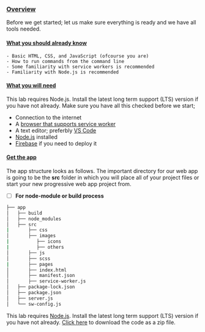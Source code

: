 ### [Overview](https://pwafire.org/app)

Before we get started; let us make sure everything is ready and we have all tools needed.

#### [What you should already know]()

    - Basic HTML, CSS, and JavaScript (ofcourse you are)
    - How to run commands from the command line
    - Some familiarity with service workers is recommended
    - Familiarity with Node.js is recommended

#### [What you will need]()

This lab requires Node.js. Install the latest long term support (LTS) version if you have not already.
Make sure you have all this checked before we start;

  - Connection to the internet
  - A [browser that supports service worker](https://pwafire.org/developer/tools/browser-test/)
  - A text editor; preferbly [VS Code](https://code.visualstudio.com/)
  - [Node.js](https://nodejs.org/en/) installed
  - [Firebase](https://pwafire.org/developer/codelabs/firebase-hosting-web/) if you need to deploy it
  
#### [Get the app]()

The app structure looks as follows. The important directory for our web app is going to be the **src** folder in which you will place all of your project files or start your new progressive web app project from.
   
   - [ ] **For node-module or build process** 
   
```bash
├── app
│   ├── build
│   ├── node_modules
│   ├── src
|       ├── css
│       ├── images
|          ├── icons
|          ├── others
│       ├── js
│       ├── scss
|       ├── pages
│       ├── index.html
│       ├── manifest.json
│       ├── service-worker.js
│   ├── package-lock.json
│   ├── package.json
│   ├── server.js
│   └── sw-config.js

```
This lab requires [Node.js](https://nodejs.org/en/). Install the latest long term support (LTS) version if you have not already. [Click here](https://github.com/mayeedwin/pwafireapp/archive/master.zip) to download the code as a zip file.




